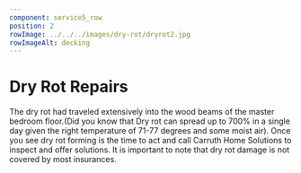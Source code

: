```yaml
---
component: service5_row
position: 2
rowImage: ../../../images/dry-rot/dryrot2.jpg
rowImageAlt: decking
---
```

#  Dry Rot Repairs

The dry rot had traveled extensively into the wood beams of the master bedroom floor.(Did you know that Dry rot can spread up to 700% in a single day given the right temperature of 71-77 degrees and some moist air).
 Once you see dry rot forming is the time to act and call Carruth Home Solutions to inspect and offer solutions. It is important to note that dry rot damage is not covered by most insurances.